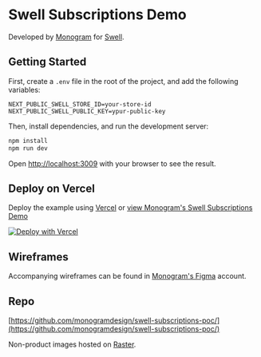 # Swell Subscriptions Demo

Developed by [Monogram](https://monogram.io/) for [Swell](https://www.swell.is/).

## Getting Started

First, create a `.env` file in the root of the project, and add the following variables:

```
NEXT_PUBLIC_SWELL_STORE_ID=your-store-id
NEXT_PUBLIC_SWELL_PUBLIC_KEY=ypur-public-key
```

Then, install dependencies, and run the development server:

```bash
npm install
npm run dev
```
Open [http://localhost:3009](http://localhost:3009) with your browser to see the result.


## Deploy on Vercel

Deploy the example using [Vercel](https://vercel.com) or [view Monogram's Swell Subscriptions Demo](https://swell-subscriptions-poc.monogram.dev/)

[![Deploy with Vercel](https://vercel.com/button)](https://vercel.com/new/git/external?repository-url=https://github.com/monogramdesign/swell-subscriptions-poc&project-name=swell-subscriptions-demo&repository-name=swell-subscriptions-demo&env=NEXT_PUBLIC_SWELL_STORE_ID,NEXT_PUBLIC_SWELL_PUBLIC_KEY&envDescription=API%20Keys%20from%20Swell%20needed%20to%20run%20this%20application.)


## Wireframes

Accompanying wireframes can be found in [Monogram's Figma](https://www.figma.com/file/1bTWr1IVZLyInuVxM5R82z/Swell-POC?node-id=0%3A1) account.

## Repo

[https://github.com/monogramdesign/swell-subscriptions-poc/](https://github.com/monogramdesign/swell-subscriptions-poc/)

Non-product images hosted on [Raster](https://raster.app/).
